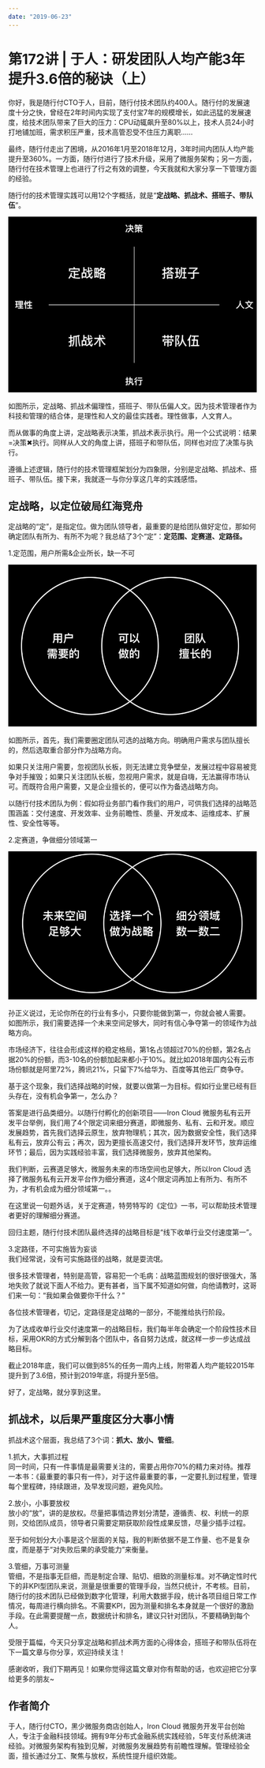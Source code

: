 ```yaml
---
date: "2019-06-23"
---  
```

      
# 第172讲 | 于人：研发团队人均产能3年提升3.6倍的秘诀（上）
你好，我是随行付CTO于人，目前，随行付技术团队约400人。随行付的发展速度十分之快，曾经在2年时间内实现了支付宝7年的规模增长，如此迅猛的发展速度，给技术团队带来了巨大的压力：CPU动辄飙升至80\%以上，技术人员24小时打地铺加班，需求积压严重，技术高管忍受不住压力离职……

最终，随行付走出了困境，从2016年1月至2018年12月，3年时间内团队人均产能提升至360\%。一方面，随行付进行了技术升级，采用了微服务架构；另一方面，随行付在技术管理上也进行了行之有效的调整，今天我就和大家分享一下管理方面的经验。

随行付的技术管理实践可以用12个字概括，就是“**定战略、抓战术、搭班子、带队伍**”。

![](./httpsstatic001geekbangorgresourceimage97599780a59faf27910694f299b94f96fe59.jpg)

如图所示，定战略、抓战术偏理性，搭班子、带队伍偏人文。因为技术管理者作为科技和管理的结合体，是理性和人文的最佳实践者。理性做事，人文育人。

而从做事的角度上讲，定战略表示决策，抓战术表示执行。用一个公式说明：结果=决策✖执行。同样从人文的角度上讲，搭班子和带队伍，同样也对应了决策与执行。

遵循上述逻辑，随行付的技术管理框架划分为四象限，分别是定战略、抓战术、搭班子、带队伍。接下来，我就逐一与你分享这几年的实践感悟。

<!-- [[[read_end]]] -->

## 定战略，以定位破局红海竞舟

定战略的“定”，是指定位。做为团队领导者，最重要的是给团队做好定位，那如何确定团队有所为、有所不为呢？我总结了3个“定”：**定范围、定赛道、定路径。**

1.定范围，用户所需\&企业所长，缺一不可

![](./httpsstatic001geekbangorgresourceimagee169e1da4847d7a060898af0dd3ae243b269.png)

如图所示，首先，我们需要圈定团队可选的战略方向。明确用户需求与团队擅长的，然后选取重合部分作为战略方向。

如果只关注用户需要，忽视团队长板，则无法建立竞争壁垒，发展过程中容易被竞争对手摧毁；如果只关注团队长板，忽视用户需求，就是自嗨，无法赢得市场认可。而既符合用户需要，又是企业擅长的，便可以作为备选战略方向。

以随行付技术团队为例：假如将业务部门看作我们的用户，可供我们选择的战略范围涵盖：交付速度、开发效率、业务前瞻性、质量、开发成本、运维成本、扩展性、安全性等等。

2.定赛道，争做细分领域第一

![](./httpsstatic001geekbangorgresourceimagedbb5db8186969c74a53049309cf062d0cfb5.png)

孙正义说过，无论你所在的行业有多小，只要你能做到第一，你就会被人需要。  
如图所示，我们需要选择一个未来空间足够大，同时有信心争夺第一的领域作为战略方向。

市场经济下，往往会形成这样的稳定格局，第1名占领超过70\%的份额，第2名占据20\%的份额，而3-10名的份额加起来都小于10\%。就比如2018年国内公有云市场份额就是阿里72\%，腾讯21\%，只留下7\%给华为、百度等其他云厂商争夺。

基于这个现象，我们选择战略的时候，就要以做第一为目标。假如行业里已经有巨头存在，没有机会争第一，怎么办？

答案是进行品类细分。以随行付孵化的创新项目——Iron Cloud 微服务私有云开发平台举例，我们用了4个限定词来细分赛道，即微服务、私有、云和开发。顺应发展趋势，首先我们选择云原生，放弃物理机；其次，因为数据安全性，我们选择私有云，放弃公有云；再次，因为更擅长高速交付，我们选择开发环节，放弃运维环节；最后，因为实践经验丰富，我们选择微服务，放弃其他架构。

我们判断，云赛道足够大，微服务未来的市场空间也足够大，所以Iron Cloud 选择了微服务私有云开发平台作为细分赛道，这4个限定词再加上有所为、有所不为，才有机会成为细分领域第一。。

在这里说一句题外话，关于定赛道，特劳特写的《定位》一书，可以帮助技术管理者更好的理解细分赛道。

回归主题，随行付技术团队最终选择的战略目标是“线下收单行业交付速度第一”。

3.定路径，不可实施皆为妄谈  
我们经常说，没有可实施路径的战略，就是耍流氓。

很多技术管理者，特别是高管，容易犯一个毛病：战略蓝图规划的很好很强大，落地失败了就说下面人不给力。更有甚者，当下属不知道如何做，向他请教时，这哥们来一句：“我如果会做要你干什么？”

各位技术管理者，切记，定路径是定战略的一部分，不能推给执行阶段。

为了达成收单行业交付速度第一的战略目标，我们每半年会确定一个阶段性技术目标，采用OKR的方式分解到各个团队中，各自努力达成，就这样一步一步达成战略目标。

截止2018年底，我们可以做到85\%的任务一周内上线，附带着人均产能较2015年提升到了3.6倍，预计到2019年底，将提升至5倍。

好了，定战略，就分享到这里。

## 抓战术，以后果严重度区分大事小情

抓战术这个层面，我总结了3个词：**抓大、放小、管细**。

1.抓大，大事抓过程  
同一时间，只有一件事情是最需要关注的，需要占用你70\%的精力来对待。推荐一本书：《最重要的事只有一件》，对于这件最重要的事，一定要扎到过程里，管理每个里程碑，持续跟进，及早发现问题，避免风险。

2.放小，小事要放权  
放小的“放”，讲的是放权。尽量把事情边界划分清楚，遵循责、权、利统一的原则，交给团队成员，领导者只需要定期获取阶段性成果反馈，尽量少插手过程。

至于如何划分大小事是这个层面的关隘，我的判断依据不是工作量、也不是复杂度，而是基于“对失败后果的承受能力”来衡量。

3.管细，万事可测量  
管细，不是指事无巨细，而是制定合理、贴切、细致的测量标准。对不确定性时代下的非KPI型团队来说，测量是很重要的管理手段，当然只统计，不考核。目前，随行付的技术团队已经做到数字化管理，利用大数据手段，统计各项目组日常工作情况，每周进行横向排名。不需要KPI，因为测量和排名本身就是一个很好的激励手段。在此需要提醒一点，数据统计和排名，建议只针对团队，不要精确到每个人。

受限于篇幅，今天只分享定战略和抓战术两方面的心得体会，搭班子和带队伍将在下一篇文章与你分享，欢迎持续关注！

感谢收听，我们下期再见！如果你觉得这篇文章对你有帮助的话，也欢迎把它分享给更多的朋友\~

## 作者简介

于人，随行付CTO，黑少微服务商店创始人，Iron Cloud 微服务开发平台创始人，专注于金融科技领域。拥有9年分布式金融系统实践经验，5年支付系统演进经验。对微服务架构有独到见解，对微服务发展趋势有前瞻性理解。管理经验全面，擅长通过分工、聚焦与放权，系统性提升组织效能。